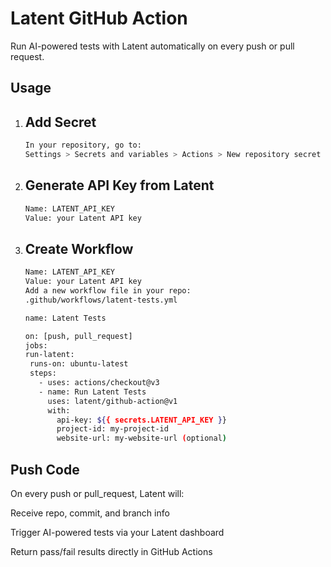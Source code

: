 # Latent GitHub Action

Run AI-powered tests with Latent
 automatically on every push or pull request.

## Usage

1. ## Add Secret
   ```bash
   In your repository, go to:
   Settings > Secrets and variables > Actions > New repository secret
   ```


2. ## Generate API Key from Latent
   ```bash
   Name: LATENT_API_KEY
   Value: your Latent API key
   ```

3. ## Create Workflow
   ```bash
   Name: LATENT_API_KEY
   Value: your Latent API key
   Add a new workflow file in your repo:
   .github/workflows/latent-tests.yml

   name: Latent Tests

   on: [push, pull_request]
   jobs:
   run-latent:
    runs-on: ubuntu-latest
    steps:
      - uses: actions/checkout@v3
      - name: Run Latent Tests
        uses: latent/github-action@v1
        with:
          api-key: ${{ secrets.LATENT_API_KEY }}
          project-id: my-project-id
          website-url: my-website-url (optional)
   ```


## Push Code

On every push or pull_request, Latent will:

Receive repo, commit, and branch info

Trigger AI-powered tests via your Latent dashboard

Return pass/fail results directly in GitHub Actions
